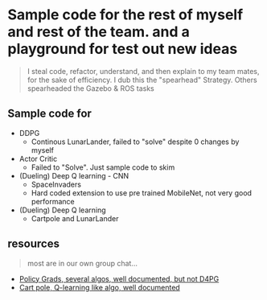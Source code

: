 # Sample code for the rest of myself and rest of the team. and a playground for test out new ideas
> I steal code, refactor, understand, and then explain to my team mates, for the sake of efficiency. I dub this the "spearhead" Strategy. Others spearheaded the Gazebo & ROS tasks  

## Sample code for 
* DDPG
  - Continous LunarLander, failed to "solve" despite 0 changes by myself
* Actor Critic
  - Failed to "Solve". Just sample code to skim
* (Dueling) Deep Q learning - CNN
  - SpaceInvaders
  - Hard coded extension to use pre trained MobileNet, not very good performance 
* (Dueling) Deep Q learning 
  - Cartpole and LunarLander 



## resources 
 > most are in our own group chat... 
 * [Policy Grads, several algos, well documented, but not D4PG](https://github.com/MrSyee/pg-is-all-you-need)
 * [Cart pole, Q-learning like algo, well documented](https://github.com/aamini/introtodeeplearning/blob/master/lab3/solutions/RL_Solution.ipynb)
